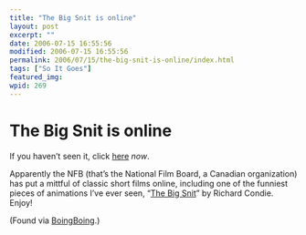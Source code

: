 ```yaml
---
title: "The Big Snit is online"
layout: post
excerpt: ""
date: 2006-07-15 16:55:56
modified: 2006-07-15 16:55:56
permalink: 2006/07/15/the-big-snit-is-online/index.html
tags: ["So It Goes"]
featured_img: 
wpid: 269
---
```


# The Big Snit is online

If you haven’t seen it, click [here](http://www.nfb.ca/animation/objanim/en/films/film.php?sort=director&director=Condie%2C+Richard&id=15310) *now*.

Apparently the NFB (that’s the National Film Board, a Canadian organization) has put a mittful of classic short films online, including one of the funniest pieces of animations I’ve ever seen, “[The Big Snit](http://www.nfb.ca/animation/objanim/en/films/film.php?sort=director&director=Condie%2C+Richard&id=15310)” by Richard Condie. Enjoy!

(Found via [BoingBoing](http://www.boingboing.net/).)